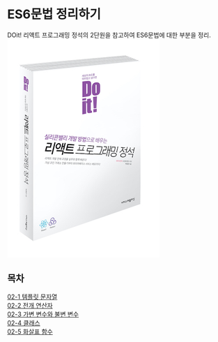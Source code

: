 # ES6문법 정리하기
DOit! 리액트 프로그래밍 정석의 2단원을 참고하여 ES6문법에 대한 부분을 정리.
![reactBook](./images/bookCover.jpg)

## 목차
[02-1 템플릿 문자열](./정리/01_템플릿_문자열.md)<br/>
[02-2 전개 연산자](#정리#02-2-전개-연산자)<br/>
[02-3 가변 변수와 불변 변수](#정리#02-3-가변-변수와-불변-변수)<br/>
[02-4 클래스](#정리#02-4-클래스)<br/>
[02-5 화살표 함수](#정리#02-5-화살표-함수)<br/>
